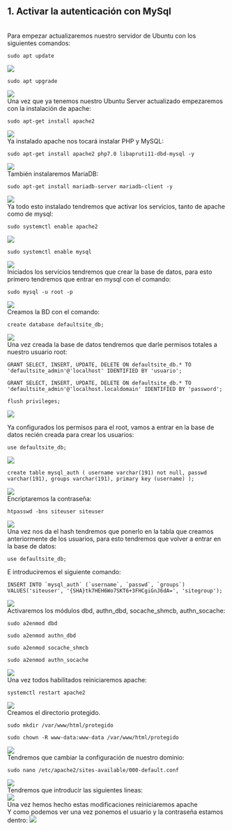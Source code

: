 ## 1. Activar la autenticación con MySql
<br>
Para empezar actualizaremos nuestro servidor de Ubuntu con los siguientes comandos:

```
sudo apt update
```
![](Images/Screenshot_1.png)

```
sudo apt upgrade
```
![](Images/Screenshot_2.png)
<br>
Una vez que ya tenemos nuestro Ubuntu Server actualizado empezaremos con la instalación de apache:
```
sudo apt-get install apache2
```
![](Images/Screenshot_3.png)
<br>
Ya instalado apache nos tocará instalar PHP y MySQL:
```
sudo apt-get install apache2 php7.0 libapruti11-dbd-mysql -y
```
![](Images/Screenshot_4.png)
<br>
También instalaremos MariaDB:
```
sudo apt-get install mariadb-server mariadb-client -y
```
![](Images/Screenshot_5.png)
<br>
Ya todo esto instalado tendremos que activar los servicios, tanto de apache como de mysql:
```
sudo systemctl enable apache2
```
![](Images/Screenshot_6.png)
```
sudo systemctl enable mysql
```
![](Images/Screenshot_7.png)
<br>
Iniciados los servicios tendremos que crear la base de datos, para esto primero tendremos que entrar en mysql con el comando:
```
sudo mysql -u root -p
```
![](Images/Screenshot_8.png)
<br>
Creamos la BD con el comando:
```
create database defaultsite_db;
```
![](Images/Screenshot_9.png)
<br>
Una vez creada la base de datos tendremos que darle permisos totales a nuestro usuario root:
```
GRANT SELECT, INSERT, UPDATE, DELETE ON defaultsite_db.* TO 'defaultsite_admin'@'localhost' IDENTIFIED BY 'usuario';
```
```
GRANT SELECT, INSERT, UPDATE, DELETE ON defaultsite_db.* TO 'defaultsite_admin'@'localhost.localdomain' IDENTIFIED BY 'password';
```
```
flush privileges;
```

![](Images/Screenshot_10.png)

Ya configurados los permisos para el root, vamos a entrar en la base de datos recién creada para crear los usuarios:
```
use defaultsite_db;
```
![](Images/Screenshot_11.png)
```
create table mysql_auth ( username varchar(191) not null, passwd varchar(191), groups varchar(191), primary key (username) );
```
![](Images/Screenshot_12.png)
<br> 
Encriptaremos la contraseña:
```
htpasswd -bns siteuser siteuser
```
![](Images/Screenshot_13.png)
<br>
Una vez nos da el hash tendremos que ponerlo en la tabla que creamos anteriormente de los usuarios, para esto tendremos que volver a entrar en la base de datos:
```
use defaultsite_db;
```
E introduciremos el siguiente comando:
```
INSERT INTO `mysql_auth` (`username`, `passwd`, `groups`) VALUES('siteuser', '{SHA}tk7HEH6Wo7SKT6+3FHCgiGnJ6dA=', 'sitegroup');
```
![](Images/Screenshot_14.png)
<br>
Activaremos los módulos dbd, authn_dbd, socache_shmcb, authn_socache:
```
sudo a2enmod dbd
```

```
sudo a2enmod authn_dbd
```

```
sudo a2enmod socache_shmcb
```

```
sudo a2enmod authn_socache
```
![](Images/Screenshot_15.png)
<br>
Una vez todos habilitados reiniciaremos apache:
```
systemctl restart apache2
```
![](Images/Screenshot_16.png)
<br>
Creamos el directorio protegido.
```
sudo mkdir /var/www/html/protegido
```
```
sudo chown -R www-data:www-data /var/www/html/protegido
```
![](Images/Screenshot_17.png)
<br>
Tendremos que cambiar la configuración de nuestro dominio:
```
sudo nano /etc/apache2/sites-available/000-default.conf
```
![](Images/Screenshot_18.png)
<br>
Tendremos que introducir las siguientes lineas:
<br>
![](Images/Screenshot_19.png)
<br>
Una vez hemos hecho estas modificaciones reiniciaremos apache
<br>
Y como podemos ver una vez ponemos el usuario y la contraseña estamos dentro:
![](Images/Screenshot_20.png)
